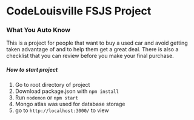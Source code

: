 # CodeLouisville FSJS Project

### What You Auto Know

This is a project for people that want to buy a used car and avoid getting taken advantage of and to help them get a great deal.  There is also a checklist that you can review before you make your final purchase.

##### How to start project
1. Go to root directory of project
2. Download package.json with `npm install`
3. Run `nodemon` or `npm start`
4. Mongo atlas was used for database storage
5. go to `http://localhost:3000/` to view
